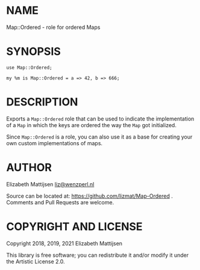 NAME
====

Map::Ordered - role for ordered Maps

SYNOPSIS
========

    use Map::Ordered;

    my %m is Map::Ordered = a => 42, b => 666;

DESCRIPTION
===========

Exports a `Map::Ordered` role that can be used to indicate the implementation of a `Map` in which the keys are ordered the way the `Map` got initialized.

Since `Map::Ordered` is a role, you can also use it as a base for creating your own custom implementations of maps.

AUTHOR
======

Elizabeth Mattijsen <liz@wenzperl.nl>

Source can be located at: https://github.com/lizmat/Map-Ordered . Comments and Pull Requests are welcome.

COPYRIGHT AND LICENSE
=====================

Copyright 2018, 2019, 2021 Elizabeth Mattijsen

This library is free software; you can redistribute it and/or modify it under the Artistic License 2.0.

